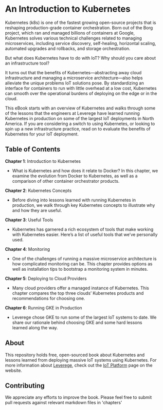 # An Introduction to Kubernetes
Kubernetes (k8s) is one of the fastest growing open-source projects that is reshaping production-grade container orchestration. Born out of the Borg project, which ran and managed billions of containers at Google, Kubernetes solves various technical challenges related to managing microservices, including service discovery, self-healing, horizontal scaling, automated upgrades and rollbacks, and storage orchestration. 

But what does Kubernetes have to do with IoT? Why should you care about an infrastructure tool?

It turns out that the benefits of Kubernetes—abstracting away cloud infrastructure and managing a microservice architecture—also helps alleviate the unique problems IoT solutions pose. By standardizing an interface for containers to run with little overhead at a low cost, Kubernetes can smooth over the operational burdens of deploying on the edge or in the cloud. 

This eBook starts with an overview of Kubernetes and walks through some of the lessons that the engineers at Leverege have learned running Kubernetes in production on some of the largest IoT deployments in North America. If you are considering a switch to using Kubernetes, or looking to spin up a new infrastructure practice, read on to evaluate the benefits of Kubernetes for your IoT deployment. 

## Table of Contents
**Chapter 1**: Introduction to Kubernetes
- What is Kubernetes and how does it relate to Docker? In this chapter, we examine the evolution from Docker to Kubernetes, as well as a comparison of other container orchestrator products. 

**Chapter 2**: Kubernetes Concepts
- Before diving into lessons learned with running Kubernetes in production, we walk through key Kubernetes concepts to illustrate why and how they are useful. 

**Chapter 3**: Useful Tools
- Kubernetes has garnered a rich ecosystem of tools that make working with Kubernetes easier. Here’s a list of useful tools that we’ve personally used. 

**Chapter 4**: Monitoring
- One of the challenges of running a massive microservice architecture is how complicated monitoring can be. This chapter provides options as well as installation tips to bootstrap a monitoring system in minutes. 

**Chapter 5**: Deploying to Cloud Providers
- Many cloud providers offer a managed instance of Kubernetes. This chapter compares the top three clouds’ Kubernetes products and recommendations for choosing one. 

**Chapter 6**: Running GKE in Production
- Leverege chose GKE to run some of the largest IoT systems to date. We share our rationale behind choosing GKE and some hard lessons learned along the way. 


## About

This repository holds free, open-sourced book about Kubernetes and lessons learned from deploying massive IoT systems using Kubernetes. For more information about [Leverege](https://www.leverege.com/), check out the [IoT Platform](https://www.leverege.com/iot-platform) page on the website. 

## Contributing

We appreciate any efforts to improve the book. Please feel free to submit pull requests against relevant markdown files in 'chapters'
